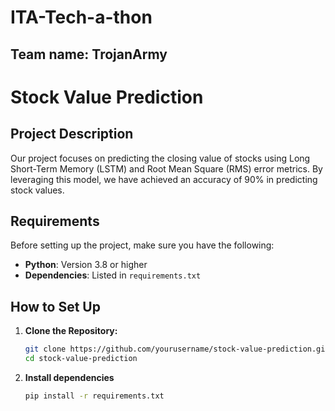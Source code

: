 # ITA-Tech-a-thon

## Team name: TrojanArmy

# Stock Value Prediction

## Project Description

Our project focuses on predicting the closing value of stocks using Long Short-Term Memory (LSTM) and Root Mean Square (RMS) error metrics. By leveraging this model, we have achieved an accuracy of 90% in predicting stock values.

## Requirements

Before setting up the project, make sure you have the following:

- **Python**: Version 3.8 or higher
- **Dependencies**: Listed in `requirements.txt`

## How to Set Up

1. **Clone the Repository:**
   ```bash
   git clone https://github.com/yourusername/stock-value-prediction.git
   cd stock-value-prediction
2. **Install dependencies**
     ```bash
     pip install -r requirements.txt

